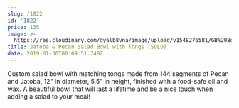 ```yaml
---
slug: /1822
id: '1822'
price: 135
image: >-
  https://res.cloudinary.com/dy6lb8vna/image/upload/v1548276581/GB%20Bowlworks%20Gallery/DSC_3192a.jpg
title: Jatoba & Pecan Salad Bowl with Tongs (SOLD)
date: 2019-01-30T00:09:51.748Z
---
```

Custom salad bowl with matching tongs made from 144 segments of Pecan and Jatoba, 12" in diameter, 5.5" in height, finished with a food-safe oil and wax. A beautiful bowl that will last a lifetime and be a nice touch when adding a salad to your meal!
